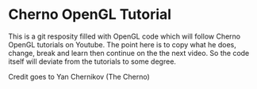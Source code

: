 # Cherno OpenGL Tutorial

This is a git resposity filled with OpenGL code which will follow Cherno OpenGL tutorials on Youtube.
The point here is to copy what he does, change, break and learn then continue on the the next video.
So the code itself will deviate from the tutorials to some degree. 

Credit goes to Yan Chernikov (The Cherno)
